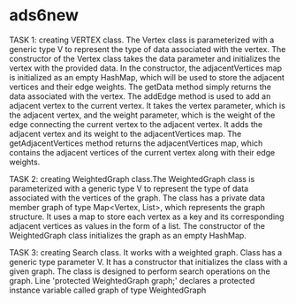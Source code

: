# ads6new
TASK 1: creating VERTEX class. 
The Vertex class is parameterized with a generic type V to represent the type of data associated with the vertex. The constructor of the Vertex class takes the data
parameter and initializes the vertex with the provided data. In the constructor, the adjacentVertices map is initialized as an empty HashMap, which will be used to 
store the adjacent vertices and their edge weights. The getData method simply returns the data associated with the vertex. The addEdge method is used to add an 
adjacent vertex to the current vertex. It takes the vertex parameter, which is the adjacent vertex, and the weight parameter, which is the weight of the edge connecting
the current vertex to the adjacent vertex. It adds the adjacent vertex and its weight to the adjacentVertices map. The getAdjacentVertices method returns the 
adjacentVertices map, which contains the adjacent vertices of the current vertex along with their edge weights.

TASK 2: creating WeightedGraph class.The WeightedGraph class is parameterized with a generic type V to represent the type of data associated with the vertices of the graph. The class has a private data member graph of type Map<Vertex, List<Vertex>>, which represents the graph structure. It uses a map to store each vertex as a key and its corresponding adjacent vertices as values in the form of a list. The constructor of the WeightedGraph class initializes the graph as an empty HashMap.

TASK 3: creating Search class. It works with a weighted graph. Class has a generic type parameter V. It has a constructor that initializes the class with a given graph. The class is designed to perform search operations on the graph. Line 'protected WeightedGraph<V> graph;' declares a protected instance variable called graph of type WeightedGraph<V>
